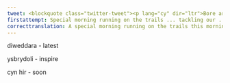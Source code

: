 ```yaml
---
tweet: <blockquote class="twitter-tweet"><p lang="cy" dir="ltr">Bore arbennig yn rhedeg ar y trails bore ma yn taclo ein challenge ddiweddaraf. Y ddau o ni wedi cael ein ysbrydoli ar ol sgwrsio da <a href="https://twitter.com/_LowriMorgan?ref_src=twsrc%5Etfw">@_LowriMorgan</a> 🏃‍♂️ <br>Byddwn yn siarad am ein ddiwrnod ar y podlais cyn hir. <a href="https://t.co/QAmBSl2pQg">pic.twitter.com/QAmBSl2pQg</a></p>&mdash; Nawr Yw’r Awr (@nawrywrawr) <a href="https://twitter.com/nawrywrawr/status/1279477812567703552?ref_src=twsrc%5Etfw">July 4, 2020</a></blockquote> <script async src="https://platform.twitter.com/widgets.js" charset="utf-8"></script>
firstattempt: Special morning running on the trails ... tackling our ... challenge. The two of us ... good conversation. ... talk about our day on the podcast ...
correcttranslation: A special morning running on the trails this morning tackling our latest challenge. We were both inspired by good conversation. We'll be talking about our day on the podcast soon.
---
```


diweddara - latest

ysbrydoli - inspire

cyn hir - soon

